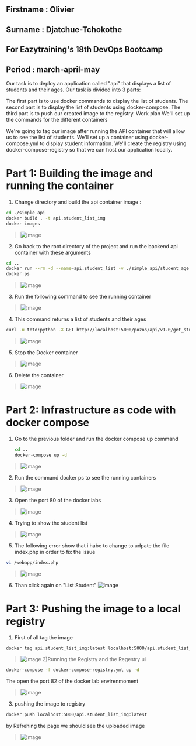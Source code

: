 ## Firstname : Olivier

## Surname : Djatchue-Tchokothe

## For Eazytraining's 18th DevOps Bootcamp

## Period : march-april-may

Our task is to deploy an application called "api" that displays a list of students and their ages. Our task is divided into 3 parts:

The first part is to use docker commands to display the list of students.
The second part is to display the list of students using docker-compose.
The third part is to push our created image to the registry.
Work plan
We'll set up the commands for the different containers

We're going to tag our image after running the API container that will allow us to see the list of students.
We'll set up a container using docker-compose.yml to display student information.
We'll create the registry using docker-compose-registry so that we can host our application locally.

# Part 1:  Building the image and running the container

1) Change directory and build the api container image :
```bash
cd ./simple_api
docker build . -t api.student_list_img
docker images
```
>![image](https://github.com/user-attachments/assets/2f6b6222-c8d0-42b3-9d64-5e76f31260d1)

2) Go back to the root directory of the project and run the backend api container with these arguments

```bash
cd ..
docker run --rm -d --name=api.student_list -v ./simple_api/student_age.json:/data/student_age.json api.student_list.img
docker ps
```
>![image](https://github.com/user-attachments/assets/0d159e2c-f4e8-4f60-aada-8dd58ec8d55c)

3) Run the following command to see the running container

>![image](https://github.com/user-attachments/assets/41c00b03-5f7a-404c-99ed-189d967ead12)

4) This command returns a list of students and their ages
```bash
curl -u toto:python -X GET http://localhost:5000/pozos/api/v1.0/get_student_ages
```
>![image](https://github.com/user-attachments/assets/366d0509-3ecd-4980-ac24-c293fcf4d76d)
5) Stop the Docker container
>![image](https://github.com/user-attachments/assets/0c9f438d-cb83-431f-8011-6d00ddb56670)
6) Delete the container
>![image](https://github.com/user-attachments/assets/f7ef8309-3c3c-49fe-adbe-1ea95369c2c2)
# Part 2: Infrastructure as code with docker compose
1) Go to the previous folder and run the docker compose up command
   ```bash
   cd ..
   docker-compose up -d
   ```
> ![image](https://github.com/user-attachments/assets/814caf8f-511f-4e4b-a928-cb05657968a5)
2) Run the command docker ps to see the running containers
> ![image](https://github.com/user-attachments/assets/180a111d-5ef2-46ff-8e1a-a76698661298)
3) Open the port 80 of the docker labs
> ![image](https://github.com/user-attachments/assets/422fb3e0-f5a6-4521-9bf4-6a8288c014fb)
4) Trying to show the student list 
> ![image](https://github.com/user-attachments/assets/24dee22e-38f1-4e73-968d-076e3b9965e2)
5) The following error show that i habe to change to udpate the file index.php in order to fix the issue
```bash
vi /webapp/index.php
````
>![image](https://github.com/user-attachments/assets/e5894bbe-3129-44c7-8333-9cc56c658458)

6) Than click again on "List Student"
![image](https://github.com/user-attachments/assets/361b0749-950c-47dd-942d-0f6614586826)
# Part 3: Pushing the image to a local registry
1) First of all tag the image
```bash
docker tag api.student_list_img:latest localhost:5000/api.student_list_img:latest
```
>![image](https://github.com/user-attachments/assets/be8826f2-cb33-4646-901b-c3211dcaa8cd)
2)Running the Registry and the Regestry ui
```bash
docker-compose -f docker-compose-registry.yml up -d
```
The open the port 82 of the docker lab envirenmoment
>![image](https://github.com/user-attachments/assets/acebb539-7591-43de-b926-758029056c46)
3) pushing the image to registry
```bash
docker push localhost:5000/api.student_list_img:latest
````
by Refrehing the page we should see the uploaded image
>![image](https://github.com/user-attachments/assets/16bfb733-a44e-455e-a2ce-8b820d2ff243)










